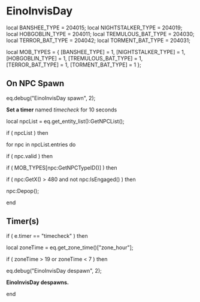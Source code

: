 # EinoInvisDay
local BANSHEE_TYPE = 204015; 
local NIGHTSTALKER_TYPE = 204019; 
local HOBGOBLIN_TYPE = 204011; 
local TREMULOUS_BAT_TYPE = 204030; 
local TERROR_BAT_TYPE = 204042; 
local TORMENT_BAT_TYPE = 204031; 

local MOB_TYPES = { [BANSHEE_TYPE] = 1, [NIGHTSTALKER_TYPE] = 1, [HOBGOBLIN_TYPE] = 1, [TREMULOUS_BAT_TYPE] = 1, [TERROR_BAT_TYPE] = 1, [TORMENT_BAT_TYPE] = 1 };



## On NPC Spawn

eq.debug("EinoInvisDay spawn", 2);

**Set a timer** named *timecheck* for 10 seconds















local npcList = eq.get_entity_list():GetNPCList();



if ( npcList ) then


for npc in npcList.entries do



if ( npc.valid ) then




if ( MOB_TYPES[npc:GetNPCTypeID()] ) then





if ( npc:GetX() > 480 and not npc:IsEngaged() ) then






npc:Depop();










end



## Timer(s)

if ( e.timer == "timecheck" ) then


local zoneTime = eq.get_zone_time()["zone_hour"];


if ( zoneTime > 19 or zoneTime < 7 ) then



eq.debug("EinoInvisDay despawn", 2);



**EinoInvisDay despawns.**

end
